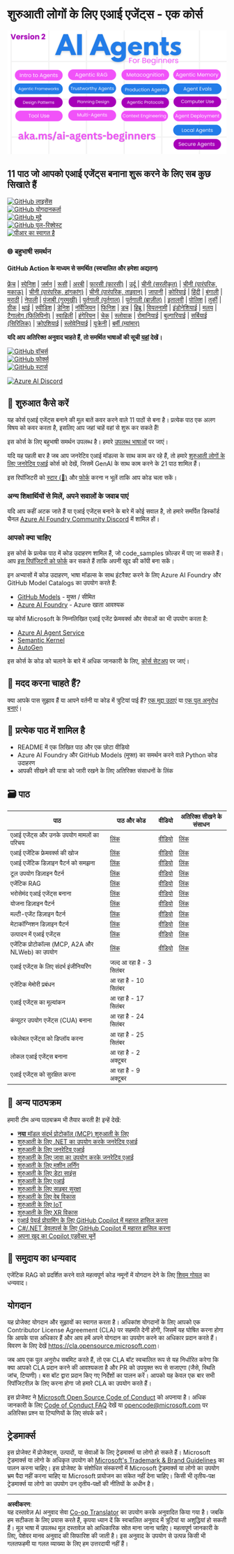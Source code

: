 <!--
CO_OP_TRANSLATOR_METADATA:
{
  "original_hash": "4177db6b3602dfa8c609d78df1f0f21b",
  "translation_date": "2025-08-30T08:08:08+00:00",
  "source_file": "README.md",
  "language_code": "hi"
}
-->
# शुरुआती लोगों के लिए एआई एजेंट्स - एक कोर्स

![शुरुआती लोगों के लिए जनरेटिव एआई](../../translated_images/repo-thumbnailv2.06f4a48036fde647f6ba4eb19f5651babe59bb30e972748afb349e47725d7601.hi.png)

## 11 पाठ जो आपको एआई एजेंट्स बनाना शुरू करने के लिए सब कुछ सिखाते हैं

[![GitHub लाइसेंस](https://img.shields.io/github/license/microsoft/ai-agents-for-beginners.svg)](https://github.com/microsoft/ai-agents-for-beginners/blob/master/LICENSE?WT.mc_id=academic-105485-koreyst)  
[![GitHub योगदानकर्ता](https://img.shields.io/github/contributors/microsoft/ai-agents-for-beginners.svg)](https://GitHub.com/microsoft/ai-agents-for-beginners/graphs/contributors/?WT.mc_id=academic-105485-koreyst)  
[![GitHub मुद्दे](https://img.shields.io/github/issues/microsoft/ai-agents-for-beginners.svg)](https://GitHub.com/microsoft/ai-agents-for-beginners/issues/?WT.mc_id=academic-105485-koreyst)  
[![GitHub पुल-रिक्वेस्ट](https://img.shields.io/github/issues-pr/microsoft/ai-agents-for-beginners.svg)](https://GitHub.com/microsoft/ai-agents-for-beginners/pulls/?WT.mc_id=academic-105485-koreyst)  
[![पीआर का स्वागत है](https://img.shields.io/badge/PRs-welcome-brightgreen.svg?style=flat-square)](http://makeapullrequest.com?WT.mc_id=academic-105485-koreyst)

### 🌐 बहुभाषी समर्थन

#### GitHub Action के माध्यम से समर्थित (स्वचालित और हमेशा अद्यतन)

[फ्रेंच](../fr/README.md) | [स्पेनिश](../es/README.md) | [जर्मन](../de/README.md) | [रूसी](../ru/README.md) | [अरबी](../ar/README.md) | [फारसी (फारसी)](../fa/README.md) | [उर्दू](../ur/README.md) | [चीनी (सरलीकृत)](../zh/README.md) | [चीनी (पारंपरिक, मकाऊ)](../mo/README.md) | [चीनी (पारंपरिक, हांगकांग)](../hk/README.md) | [चीनी (पारंपरिक, ताइवान)](../tw/README.md) | [जापानी](../ja/README.md) | [कोरियाई](../ko/README.md) | [हिंदी](./README.md) | [बंगाली](../bn/README.md) | [मराठी](../mr/README.md) | [नेपाली](../ne/README.md) | [पंजाबी (गुरमुखी)](../pa/README.md) | [पुर्तगाली (पुर्तगाल)](../pt/README.md) | [पुर्तगाली (ब्राज़ील)](../br/README.md) | [इतालवी](../it/README.md) | [पोलिश](../pl/README.md) | [तुर्की](../tr/README.md) | [ग्रीक](../el/README.md) | [थाई](../th/README.md) | [स्वीडिश](../sv/README.md) | [डेनिश](../da/README.md) | [नॉर्वेजियन](../no/README.md) | [फिनिश](../fi/README.md) | [डच](../nl/README.md) | [हिब्रू](../he/README.md) | [वियतनामी](../vi/README.md) | [इंडोनेशियाई](../id/README.md) | [मलय](../ms/README.md) | [टैगालोग (फिलिपिनो)](../tl/README.md) | [स्वाहिली](../sw/README.md) | [हंगेरियन](../hu/README.md) | [चेक](../cs/README.md) | [स्लोवाक](../sk/README.md) | [रोमानियाई](../ro/README.md) | [बुल्गारियाई](../bg/README.md) | [सर्बियाई (सिरिलिक)](../sr/README.md) | [क्रोएशियाई](../hr/README.md) | [स्लोवेनियाई](../sl/README.md) | [यूक्रेनी](../uk/README.md) | [बर्मी (म्यांमार)](../my/README.md)

**यदि आप अतिरिक्त अनुवाद चाहते हैं, तो समर्थित भाषाओं की सूची [यहां](https://github.com/Azure/co-op-translator/blob/main/getting_started/supported-languages.md) देखें।**

[![GitHub वॉचर्स](https://img.shields.io/github/watchers/microsoft/ai-agents-for-beginners.svg?style=social&label=Watch)](https://GitHub.com/microsoft/ai-agents-for-beginners/watchers/?WT.mc_id=academic-105485-koreyst)  
[![GitHub फोर्क्स](https://img.shields.io/github/forks/microsoft/ai-agents-for-beginners.svg?style=social&label=Fork)](https://GitHub.com/microsoft/ai-agents-for-beginners/network/?WT.mc_id=academic-105485-koreyst)  
[![GitHub स्टार्स](https://img.shields.io/github/stars/microsoft/ai-agents-for-beginners.svg?style=social&label=Star)](https://GitHub.com/microsoft/ai-agents-for-beginners/stargazers/?WT.mc_id=academic-105485-koreyst)

[![Azure AI Discord](https://dcbadge.limes.pink/api/server/kzRShWzttr)](https://discord.gg/kzRShWzttr)

## 🌱 शुरुआत कैसे करें

यह कोर्स एआई एजेंट्स बनाने की मूल बातें कवर करने वाले 11 पाठों से बना है। प्रत्येक पाठ एक अलग विषय को कवर करता है, इसलिए आप जहां चाहें वहां से शुरू कर सकते हैं!

इस कोर्स के लिए बहुभाषी समर्थन उपलब्ध है। हमारे [उपलब्ध भाषाओं](../..) पर जाएं।  

यदि यह पहली बार है जब आप जनरेटिव एआई मॉडल्स के साथ काम कर रहे हैं, तो हमारे [शुरुआती लोगों के लिए जनरेटिव एआई](https://aka.ms/genai-beginners) कोर्स को देखें, जिसमें GenAI के साथ काम करने के 21 पाठ शामिल हैं।

इस रिपॉजिटरी को [स्टार (🌟)](https://docs.github.com/en/get-started/exploring-projects-on-github/saving-repositories-with-stars?WT.mc_id=academic-105485-koreyst) और [फोर्क](https://github.com/microsoft/ai-agents-for-beginners/fork) करना न भूलें ताकि आप कोड चला सकें।

### अन्य शिक्षार्थियों से मिलें, अपने सवालों के जवाब पाएं

यदि आप कहीं अटक जाते हैं या एआई एजेंट्स बनाने के बारे में कोई सवाल है, तो हमारे समर्पित डिस्कॉर्ड चैनल [Azure AI Foundry Community Discord](https://aka.ms/ai-agents/discord) में शामिल हों।

### आपको क्या चाहिए

इस कोर्स के प्रत्येक पाठ में कोड उदाहरण शामिल हैं, जो code_samples फ़ोल्डर में पाए जा सकते हैं। आप [इस रिपॉजिटरी को फोर्क](https://github.com/microsoft/ai-agents-for-beginners/fork) कर सकते हैं ताकि अपनी खुद की कॉपी बना सकें।  

इन अभ्यासों में कोड उदाहरण, भाषा मॉडल्स के साथ इंटरैक्ट करने के लिए Azure AI Foundry और GitHub Model Catalogs का उपयोग करते हैं:

- [GitHub Models](https://aka.ms/ai-agents-beginners/github-models) - मुफ्त / सीमित
- [Azure AI Foundry](https://aka.ms/ai-agents-beginners/ai-foundry) - Azure खाता आवश्यक

यह कोर्स Microsoft के निम्नलिखित एआई एजेंट फ्रेमवर्क्स और सेवाओं का भी उपयोग करता है:

- [Azure AI Agent Service](https://aka.ms/ai-agents-beginners/ai-agent-service)  
- [Semantic Kernel](https://aka.ms/ai-agents-beginners/semantic-kernel)  
- [AutoGen](https://aka.ms/ai-agents/autogen)  

इस कोर्स के कोड को चलाने के बारे में अधिक जानकारी के लिए, [कोर्स सेटअप](./00-course-setup/README.md) पर जाएं।

## 🙏 मदद करना चाहते हैं?

क्या आपके पास सुझाव हैं या आपने वर्तनी या कोड में त्रुटियां पाई हैं? [एक मुद्दा उठाएं](https://github.com/microsoft/ai-agents-for-beginners/issues?WT.mc_id=academic-105485-koreyst) या [एक पुल अनुरोध बनाएं](https://github.com/microsoft/ai-agents-for-beginners/pulls?WT.mc_id=academic-105485-koreyst)।

## 📂 प्रत्येक पाठ में शामिल है

- README में एक लिखित पाठ और एक छोटा वीडियो  
- Azure AI Foundry और GitHub Models (मुफ्त) का समर्थन करने वाले Python कोड उदाहरण  
- आपकी सीखने की यात्रा को जारी रखने के लिए अतिरिक्त संसाधनों के लिंक  

## 🗃️ पाठ

| **पाठ**                                     | **पाठ और कोड**                                   | **वीडियो**                                                  | **अतिरिक्त सीखने के संसाधन**                                                             |
|---------------------------------------------|-------------------------------------------------|-------------------------------------------------------------|------------------------------------------------------------------------------------------|
| एआई एजेंट्स और उनके उपयोग मामलों का परिचय   | [लिंक](./01-intro-to-ai-agents/README.md)       | [वीडियो](https://youtu.be/3zgm60bXmQk?si=z8QygFvYQv-9WtO1)  | [लिंक](https://aka.ms/ai-agents-beginners/collection?WT.mc_id=academic-105485-koreyst)   |
| एआई एजेंटिक फ्रेमवर्क्स की खोज               | [लिंक](./02-explore-agentic-frameworks/README.md) | [वीडियो](https://youtu.be/ODwF-EZo_O8?si=Vawth4hzVaHv-u0H)  | [लिंक](https://aka.ms/ai-agents-beginners/collection?WT.mc_id=academic-105485-koreyst)   |
| एआई एजेंटिक डिज़ाइन पैटर्न को समझना         | [लिंक](./03-agentic-design-patterns/README.md)  | [वीडियो](https://youtu.be/m9lM8qqoOEA?si=BIzHwzstTPL8o9GF)  | [लिंक](https://aka.ms/ai-agents-beginners/collection?WT.mc_id=academic-105485-koreyst)   |
| टूल उपयोग डिज़ाइन पैटर्न                    | [लिंक](./04-tool-use/README.md)                 | [वीडियो](https://youtu.be/vieRiPRx-gI?si=2z6O2Xu2cu_Jz46N)  | [लिंक](https://aka.ms/ai-agents-beginners/collection?WT.mc_id=academic-105485-koreyst)   |
| एजेंटिक RAG                                 | [लिंक](./05-agentic-rag/README.md)              | [वीडियो](https://youtu.be/WcjAARvdL7I?si=gKPWsQpKiIlDH9A3)  | [लिंक](https://aka.ms/ai-agents-beginners/collection?WT.mc_id=academic-105485-koreyst)   |
| भरोसेमंद एआई एजेंट्स बनाना                  | [लिंक](./06-building-trustworthy-agents/README.md) | [वीडियो](https://youtu.be/iZKkMEGBCUQ?si=jZjpiMnGFOE9L8OK)  | [लिंक](https://aka.ms/ai-agents-beginners/collection?WT.mc_id=academic-105485-koreyst)   |
| योजना डिज़ाइन पैटर्न                        | [लिंक](./07-planning-design/README.md)          | [वीडियो](https://youtu.be/kPfJ2BrBCMY?si=6SC_iv_E5-mzucnC)  | [लिंक](https://aka.ms/ai-agents-beginners/collection?WT.mc_id=academic-105485-koreyst)   |
| मल्टी-एजेंट डिज़ाइन पैटर्न                 | [लिंक](./08-multi-agent/README.md)              | [वीडियो](https://youtu.be/V6HpE9hZEx0?si=rMgDhEu7wXo2uo6g)  | [लिंक](https://aka.ms/ai-agents-beginners/collection?WT.mc_id=academic-105485-koreyst)   |
| मेटाकॉग्निशन डिज़ाइन पैटर्न                | [लिंक](./09-metacognition/README.md)            | [वीडियो](https://youtu.be/His9R6gw6Ec?si=8gck6vvdSNCt6OcF)  | [लिंक](https://aka.ms/ai-agents-beginners/collection?WT.mc_id=academic-105485-koreyst)   |
| उत्पादन में एआई एजेंट्स                     | [लिंक](./10-ai-agents-production/README.md)     | [वीडियो](https://youtu.be/l4TP6IyJxmQ?si=31dnhexRo6yLRJDl)  | [लिंक](https://aka.ms/ai-agents-beginners/collection?WT.mc_id=academic-105485-koreyst)   |
| एजेंटिक प्रोटोकॉल्स (MCP, A2A और NLWeb) का उपयोग | [लिंक](./11-agentic-protocols/README.md)        | [वीडियो](https://youtu.be/X-Dh9R3Opn8)                      | [लिंक](https://aka.ms/ai-agents-beginners/collection?WT.mc_id=academic-105485-koreyst)   |
| एआई एजेंट्स के लिए संदर्भ इंजीनियरिंग        | जल्द आ रहा है - 3 सितंबर                        |                                                             |                                                                                          |
| एजेंटिक मेमोरी प्रबंधन                      | आ रहा है - 10 सितंबर                              |                                                            |                                                                                        |
| एआई एजेंट्स का मूल्यांकन                     | आ रहा है - 17 सितंबर                              |                                                            |                                                                                        |
| कंप्यूटर उपयोग एजेंट्स (CUA) बनाना            | आ रहा है - 24 सितंबर                              |                                                            |                                                                                        |
| स्केलेबल एजेंट्स को डिप्लॉय करना             | आ रहा है - 25 सितंबर                              |                                                            |                                                                                        |
| लोकल एआई एजेंट्स बनाना                      | आ रहा है - 2 अक्टूबर                              |                                                            |                                                                                        |
| एआई एजेंट्स को सुरक्षित करना                 | आ रहा है - 9 अक्टूबर                              |                                                            |                                                                                        |

## 🎒 अन्य पाठ्यक्रम

हमारी टीम अन्य पाठ्यक्रम भी तैयार करती है! इन्हें देखें:

- [**नया** मॉडल संदर्भ प्रोटोकॉल (MCP) शुरुआती के लिए](https://github.com/microsoft/mcp-for-beginners?WT.mc_id=academic-105485-koreyst)
- [शुरुआती के लिए .NET का उपयोग करके जनरेटिव एआई](https://github.com/microsoft/Generative-AI-for-beginners-dotnet?WT.mc_id=academic-105485-koreyst)
- [शुरुआती के लिए जनरेटिव एआई](https://github.com/microsoft/generative-ai-for-beginners?WT.mc_id=academic-105485-koreyst)
- [शुरुआती के लिए जावा का उपयोग करके जनरेटिव एआई](https://github.com/microsoft/generative-ai-for-beginners-java?WT.mc_id=academic-105485-koreyst)
- [शुरुआती के लिए मशीन लर्निंग](https://aka.ms/ml-beginners?WT.mc_id=academic-105485-koreyst)
- [शुरुआती के लिए डेटा साइंस](https://aka.ms/datascience-beginners?WT.mc_id=academic-105485-koreyst)
- [शुरुआती के लिए एआई](https://aka.ms/ai-beginners?WT.mc_id=academic-105485-koreyst)
- [शुरुआती के लिए साइबर सुरक्षा](https://github.com/microsoft/Security-101??WT.mc_id=academic-96948-sayoung)
- [शुरुआती के लिए वेब विकास](https://aka.ms/webdev-beginners?WT.mc_id=academic-105485-koreyst)
- [शुरुआती के लिए IoT](https://aka.ms/iot-beginners?WT.mc_id=academic-105485-koreyst)
- [शुरुआती के लिए XR विकास](https://github.com/microsoft/xr-development-for-beginners?WT.mc_id=academic-105485-koreyst)
- [एआई पेयर्ड प्रोग्रामिंग के लिए GitHub Copilot में महारत हासिल करना](https://aka.ms/GitHubCopilotAI?WT.mc_id=academic-105485-koreyst)
- [C#/.NET डेवलपर्स के लिए GitHub Copilot में महारत हासिल करना](https://github.com/microsoft/mastering-github-copilot-for-dotnet-csharp-developers?WT.mc_id=academic-105485-koreyst)
- [अपना खुद का Copilot एडवेंचर चुनें](https://github.com/microsoft/CopilotAdventures?WT.mc_id=academic-105485-koreyst)

## 🌟 समुदाय का धन्यवाद

एजेंटिक RAG को प्रदर्शित करने वाले महत्वपूर्ण कोड नमूनों में योगदान देने के लिए [शिवम गोयल](https://www.linkedin.com/in/shivam2003/) का धन्यवाद। 

## योगदान

यह प्रोजेक्ट योगदान और सुझावों का स्वागत करता है। अधिकांश योगदानों के लिए आपको एक 
Contributor License Agreement (CLA) पर सहमति देनी होगी, जिसमें यह घोषित करना होगा कि आपके पास अधिकार हैं और आप हमें अपने योगदान का उपयोग करने का अधिकार प्रदान करते हैं। विवरण के लिए देखें 
<https://cla.opensource.microsoft.com>।

जब आप एक पुल अनुरोध सबमिट करते हैं, तो एक CLA बॉट स्वचालित रूप से यह निर्धारित करेगा कि क्या आपको CLA प्रदान करने की आवश्यकता है और PR को उपयुक्त रूप से सजाएगा (जैसे, स्थिति जांच, टिप्पणी)। बस बॉट द्वारा प्रदान किए गए निर्देशों का पालन करें। आपको यह केवल एक बार सभी रिपॉजिटरीज़ के लिए करना होगा जो हमारे CLA का उपयोग करते हैं।

इस प्रोजेक्ट ने [Microsoft Open Source Code of Conduct](https://opensource.microsoft.com/codeofconduct/) को अपनाया है।
अधिक जानकारी के लिए [Code of Conduct FAQ](https://opensource.microsoft.com/codeofconduct/faq/) देखें या 
[opencode@microsoft.com](mailto:opencode@microsoft.com) पर अतिरिक्त प्रश्न या टिप्पणियों के लिए संपर्क करें।

## ट्रेडमार्क्स

इस प्रोजेक्ट में प्रोजेक्ट्स, उत्पादों, या सेवाओं के लिए ट्रेडमार्क्स या लोगो हो सकते हैं। Microsoft ट्रेडमार्क्स या लोगो के अधिकृत उपयोग को [Microsoft's Trademark & Brand Guidelines](https://www.microsoft.com/legal/intellectualproperty/trademarks/usage/general) का पालन करना चाहिए।
इस प्रोजेक्ट के संशोधित संस्करणों में Microsoft ट्रेडमार्क्स या लोगो का उपयोग भ्रम पैदा नहीं करना चाहिए या Microsoft प्रायोजन का संकेत नहीं देना चाहिए।
किसी भी तृतीय-पक्ष ट्रेडमार्क्स या लोगो का उपयोग उन तृतीय-पक्षों की नीतियों के अधीन है।

---

**अस्वीकरण**:  
यह दस्तावेज़ AI अनुवाद सेवा [Co-op Translator](https://github.com/Azure/co-op-translator) का उपयोग करके अनुवादित किया गया है। जबकि हम सटीकता के लिए प्रयास करते हैं, कृपया ध्यान दें कि स्वचालित अनुवाद में त्रुटियां या अशुद्धियां हो सकती हैं। मूल भाषा में उपलब्ध मूल दस्तावेज़ को आधिकारिक स्रोत माना जाना चाहिए। महत्वपूर्ण जानकारी के लिए, पेशेवर मानव अनुवाद की सिफारिश की जाती है। इस अनुवाद के उपयोग से उत्पन्न किसी भी गलतफहमी या गलत व्याख्या के लिए हम उत्तरदायी नहीं हैं।  